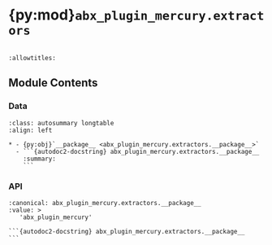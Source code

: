 # {py:mod}`abx_plugin_mercury.extractors`

```{py:module} abx_plugin_mercury.extractors
```

```{autodoc2-docstring} abx_plugin_mercury.extractors
:allowtitles:
```

## Module Contents

### Data

````{list-table}
:class: autosummary longtable
:align: left

* - {py:obj}`__package__ <abx_plugin_mercury.extractors.__package__>`
  - ```{autodoc2-docstring} abx_plugin_mercury.extractors.__package__
    :summary:
    ```
````

### API

````{py:data} __package__
:canonical: abx_plugin_mercury.extractors.__package__
:value: >
   'abx_plugin_mercury'

```{autodoc2-docstring} abx_plugin_mercury.extractors.__package__
```

````
